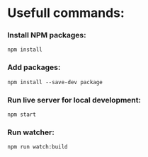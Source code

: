 # Usefull commands:

### Install NPM packages:
```
npm install
```

### Add packages:
```
npm install --save-dev package
```

### Run live server for local development:
```
npm start
```

### Run watcher:
```
npm run watch:build
```



